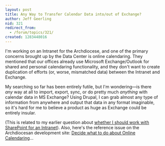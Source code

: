 ```yaml
---
layout: post
title: Any Way to Transfer Calendar Data into/out of Exchange?
author: Jeff Geerling
nid: 321
redirect_from:
  - /forum/topics/321/
created: 1283448016
---
```

<p>I&#39;m working on an Intranet for the Archdiocese, and one of the primary concerns brought up by the Data Center is online calendaring. They mentioned that our offices already use Microsoft Exchange/Outlook for shared and personal calendaring functionality, and they don&#39;t want to create duplication of efforts (or, worse, mismatched data) between the Intranet and Exchange.</p>
<p>My searching so far has been entirely futile, but I&#39;m wondering&mdash;is there <em>any</em> way at all to import, export, sync, or do pretty much <em>anything</em> with calendar data in MS Exchange? Using Drupal, I can grab almost any type of information from anywhere and output that data in any format imaginable, so it&#39;s hard for me to believe a product as huge as Exchange could be entirely insular.</p>
<p>(This is related to my earlier question about <a href="/forum/topics/316">whether I should work with SharePoint for an Intranet</a>). Also, here&#39;s the reference issue on the Archdiocesan development site: <a href="http://archstldev.com/node/553">Decide what to do about Online Calendaring</a>...</p>
